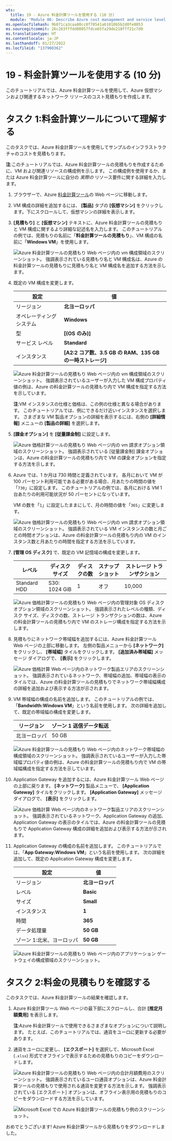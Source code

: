 ```yaml
---
wts:
  title: 19 - Azure 料金計算ツールを使用する (10 分)
  module: 'Module 06: Describe Azure cost management and service level agreements'
ms.openlocfilehash: 9b071ca3caa80cc8f78541a61010b5b2d0fe8053
ms.sourcegitcommit: 26c283fffdd08057fdce65fa29de218fff21c7d0
ms.translationtype: HT
ms.contentlocale: ja-JP
ms.lasthandoff: 01/27/2022
ms.locfileid: "137908362"
---
```

# <a name="19---use-the-pricing-calculator-10-min"></a>19 - 料金計算ツールを使用する (10 分)

このチュートリアルでは、Azure 料金計算ツールを使用して、Azure 仮想マシンおよび関連するネットワーク リソースのコスト見積もりを作成します。

# <a name="task-1-configure-the-pricing-calculator"></a>タスク 1:料金計算ツールについて理解する

このタスクでは、Azure 料金計算ツールを使用してサンプルのインフラストラクチャのコストを見積もります。 

**注**:このチュートリアルでは、Azure 料金計算ツールの見積もりを作成するために、VM および関連リソースの構成例を示します。 この構成例を使用するか、または Azure 料金計算ツールに自分の *実際の* リソース要件に関する詳細を入力します。

1. ブラウザーで、Azure [料金計算ツール](https://azure.microsoft.com/en-us/pricing/calculator/)の Web ページに移動します。

2. VM 構成の詳細を追加するには、 **[製品]** タブの **[仮想マシン]** をクリックします。下にスクロールして、仮想マシンの詳細を表示します。 

3. **[見積もり]** と **[仮想マシン]** テキストに、Azure 料金計算ツールの見積もりと VM 構成に関するより詳細な記述名を入力します。 このチュートリアルの例では、見積もりの名前に「**料金計算ツールの見積もり**」、VM 構成の名前に「**Windows VM**」を使用します。

   ![Azure 料金計算ツールの見積もり Web ページ内の vm 構成領域のスクリーンショット。 強調表示されている見積もり名と VM 構成名は、Azure の料金計算ツールの見積もりに見積もり名と VM 構成名を追加する方法を示します。](../images/1901.png)

4. 既定の VM 構成を変更します。

    | 設定 | 値 |
    | -- | -- |
    | リージョン | **北ヨーロッパ** |
    | オペレーティング システム | **Windows** |
    | 型 | **[(OS のみ)]** |
    | サービス レベル | **Standard** |  
    | インスタンス | **[A2:2 コア数、3.5 GB の RAM、135 GB の一時ストレージ]** |

   ![Azure 料金計算ツールの見積もり Web ページ内の vm 構成領域のスクリーンショット。 強調表示されているユーザーが入力した VM 構成プロパティ値の例は、Azure の料金計算ツールの見積もり内で VM 構成を指定する方法を示しています。](../images/1902.png)

    **注**:VM インスタンスの仕様と価格は、この例の仕様と異なる場合があります。 このチュートリアルでは、例にできるだけ近いインスタンスを選択します。 さまざまな VM 製品オプションの詳細を表示するには、右側の **[詳細情報]** メニューの **[製品の詳細]** を選択します。

5. **[課金オプション]** を **[従量課金制]** に設定します。

   ![Azure 価格計算ツールの見積もり Web ページ内の vm 請求オプション領域のスクリーンショット。 強調表示されている [従量課金制] 課金オプションは、Azure の料金計算ツールの見積もり内で VM の課金オプションを指定する方法を示します。](../images/1903.png)

6. Azure では、1 か月は 730 時間と定義されています。 各月において VM が100 パーセント利用可能である必要がある場合、月あたりの時間の値を「`730`」に設定します。 このチュートリアルの例では、各月における VM 1 台あたりの利用可能状況が 50 パーセントになっています。

    VM の数を「`1`」に設定したままにして、月の時間の値を「`365`」に変更します。

   ![Azure 価格計算ツールの見積もり Web ページ内の vm 請求オプション領域のスクリーンショット。 強調表示されている VM インスタンスの数と月ごとの時間オプションは、Azure の料金計算ツールの見積もり内の VM のインスタンス数と月あたりの時間を指定する方法を示しています。](../images/1904.png)

7. **[管理 OS ディスク]** で、既定の VM 記憶域の構成を変更します。

    | レベル | ディスク サイズ | ディスクの数 | スナップショット | ストレージ トランザクション |
    | ---- | --------- | --------------- | -------- | -------------------- |
    | Standard HDD | S30: 1024 GiB | 1 | オフ | 10,000 |

   ![Azure 価格計算ツールの見積もり Web ページ内の管理対象 OS ディスク オプション領域のスクリーンショット。 強調表示されたレベルの種類、ディスク サイズ、ディスクの数、ストレージ トランザクションの数は、Azure の料金計算ツールの見積もり内で VM のストレージ構成を指定する方法を示します。](../images/1905.png)

8. 見積もりにネットワーク帯域幅を追加するには、Azure 料金計算ツール Web ページの上部に移動します。 左側の製品メニューから **[ネットワーク]** をクリックし、 **[帯域幅]** タイルをクリックします。 **[追加済み帯域幅]** メッセージ ダイアログで、 **[表示]** をクリックします。

   ![Azure 価格計算 Web ページ内のネットワーク製品エリアのスクリーンショット。 強調表示されているネットワーク、帯域幅の追加、帯域幅の表示のタイルでは、Azure の料金計算ツールの見積もりでネットワーク帯域幅構成の詳細を追加および表示する方法が示されます。](../images/1906.png)

9. VM 帯域幅の構成の名前を追加します。 このチュートリアルの例では、「**Bandwidth:Windows VM**」という名前を使用します。 次の詳細を追加して、既定の帯域幅の構成を変更します。

    | リージョン | ゾーン 1 送信データ転送 |
    | ------ | -------------------------------------- |
    | 北ヨーロッパ | 50 GB |

   ![Azure 料金計算ツールの見積もり Web ページ内のネットワーク帯域幅の構成領域のスクリーンショット。 強調表示されているユーザーが入力した帯域幅プロパティ値の例は、Azure の料金計算ツールの見積もり内で VM の帯域幅構成を指定する方法を示しています。](../images/1907.png)

10. Application Gateway を追加するには、Azure 料金計算ツール Web ページの上部に戻ります。 **[ネットワーク]** 製品メニューで、 **[Application Gateway]** タイルをクリックします。 **[Application Gateway]** メッセージ ダイアログで、 **[表示]** をクリックします。

    ![Azure 価格計算 Web ページ内のネットワーク製品エリアのスクリーンショット。 強調表示されているネットワーク、Application Gateway の追加、Application Gateway の表示のタイルでは、Azure の料金計算ツールの見積もりで Application Gateway 構成の詳細を追加および表示する方法が示されます。](../images/1908.png)

11. Application Gateway の構成の名前を追加します。 このチュートリアルでは、「**App Gateway:Windows VM**」という名前を使用します。 次の詳細を追加して、既定の Application Gateway 構成を変更します。

    | 設定 | 値 |
    | -- | -- |
    | リージョン | **北ヨーロッパ** |
    | レベル | **Basic** |
    | サイズ | **Small** |
    | インスタンス | **1** |  
    | 時間 | **365** |
    | データ処理量 | **50 GB** |
    | ゾーン 1:北米、ヨーロッパ | **50 GB**|

    ![Azure 料金計算ツールの見積もり Web ページ内のアプリケーション ゲートウェイの構成領域のスクリーンショット。](../images/1909.png)


# <a name="task-2-review-the-pricing-estimate"></a>タスク 2:料金の見積もりを確認する

このタスクでは、Azure 料金計算ツールの結果を確認します。 

1. Azure 料金計算ツール Web ページの最下部にスクロールし、合計 **[推定月額費用]** を表示します。

    **注**:Azure 料金計算ツールで使用できるさまざまなオプションについて説明します。 たとえば、このチュートリアルでは、通貨をユーロに更新する必要があります。

2. 通貨をユーロに変更し、 **[エクスポート]** を選択して、Microsoft Excel (`.xlsx`) 形式でオフラインで表示するための見積もりのコピーをダウンロードします。

    ![Azure 料金計算ツールの見積もり Web ページ内の合計月額費用のスクリーンショット。 強調表示されているユーロ通貨オプションは、Azure 料金計算ツールの見積もりで使用される通貨を変更する方法を示します。 強調表示されている [エクスポート] オプションは、オフライン表示用の見積もりのコピーをダウンロードする方法を示しています。](../images/1910.png)

    ![Microsoft Excel での Azure 料金計算ツールの見積もり例のスクリーンショット。](../images/1911.png)

おめでとうございます! Azure 料金計算ツールから見積もりをダウンロードしました。
